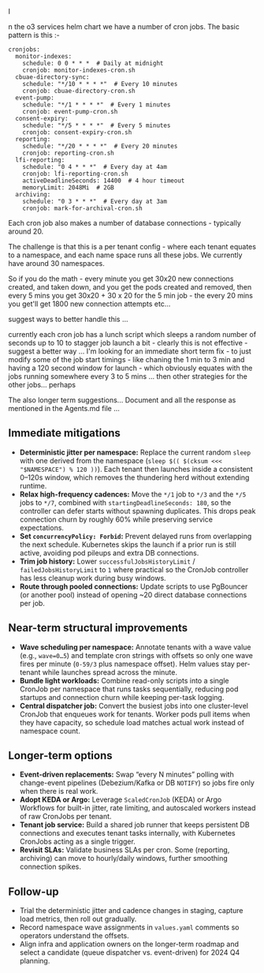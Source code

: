 I



n the o3 services helm chart we have a number of cron jobs.
The basic pattern is this :-

```
cronjobs:
  monitor-indexes:
    schedule: 0 0 * * *  # Daily at midnight
    cronjob: monitor-indexes-cron.sh
  cbuae-directory-sync:
    schedule: "*/10 * * * *"  # Every 10 minutes
    cronjob: cbuae-directory-cron.sh
  event-pump:
    schedule: "*/1 * * * *"  # Every 1 minutes
    cronjob: event-pump-cron.sh
  consent-expiry:
    schedule: "*/5 * * * *"  # Every 5 minutes
    cronjob: consent-expiry-cron.sh
  reporting:
    schedule: "*/20 * * * *"  # Every 20 minutes
    cronjob: reporting-cron.sh
  lfi-reporting:
    schedule: "0 4 * * *"  # Every day at 4am
    cronjob: lfi-reporting-cron.sh
    activeDeadlineSeconds: 14400  # 4 hour timeout
    memoryLimit: 2048Mi  # 2GB
  archiving:
    schedule: "0 3 * * *"  # Every day at 3am
    cronjob: mark-for-archival-cron.sh
```

Each cron job also makes a number of database connections - typically around 20.

The challenge is that this is a  per tenant config - where each tenant equates to a namespace, and each name space runs all these jobs. We currently have around 30 namespaces.

So if you do the math - every  minute you get 30x20 new connections created, and taken down, and you get the pods created and removed, then every 5 mins you get 30x20 + 30 x 20 for the 5 min job - the every 20 mins you get'll get 1800 new connection attempts etc...

suggest ways to better handle this ...

currently  each cron job has a lunch script which sleeps a random number of seconds up to 10 to stagger job launch a bit - clearly this is not effective - suggest a better way
...
I'm looking for an immediate  short term fix - to just modify some of the job start timings - like chaning the 1 min to 3 min and having a 120 second window for launch - which obviously equates with the jobs running somewhere every 3 to 5 mins ... then other strategies for the other jobs... perhaps

The also longer term suggestions... 
Document and all the response as mentioned in the Agents.md file ...

## Immediate mitigations

- **Deterministic jitter per namespace:** Replace the current random `sleep` with one derived from the namespace (`sleep $(( $(cksum <<< "$NAMESPACE") % 120 ))`). Each tenant then launches inside a consistent 0–120s window, which removes the thundering herd without extending runtime.
- **Relax high-frequency cadences:** Move the `*/1` job to `*/3` and the `*/5` jobs to `*/7`, combined with `startingDeadlineSeconds: 180`, so the controller can defer starts without spawning duplicates. This drops peak connection churn by roughly 60% while preserving service expectations.
- **Set `concurrencyPolicy: Forbid`:** Prevent delayed runs from overlapping the next schedule. Kubernetes skips the launch if a prior run is still active, avoiding pod pileups and extra DB connections.
- **Trim job history:** Lower `successfulJobsHistoryLimit` / `failedJobsHistoryLimit` to `1` where practical so the CronJob controller has less cleanup work during busy windows.
- **Route through pooled connections:** Update scripts to use PgBouncer (or another pool) instead of opening ~20 direct database connections per job.

## Near-term structural improvements

- **Wave scheduling per namespace:** Annotate tenants with a wave value (e.g., `wave=0…5`) and template cron strings with offsets so only one wave fires per minute (`0-59/3` plus namespace offset). Helm values stay per-tenant while launches spread across the minute.
- **Bundle light workloads:** Combine read-only scripts into a single CronJob per namespace that runs tasks sequentially, reducing pod startups and connection churn while keeping per-task logging.
- **Central dispatcher job:** Convert the busiest jobs into one cluster-level CronJob that enqueues work for tenants. Worker pods pull items when they have capacity, so schedule load matches actual work instead of namespace count.

## Longer-term options

- **Event-driven replacements:** Swap “every N minutes” polling with change-event pipelines (Debezium/Kafka or DB `NOTIFY`) so jobs fire only when there is real work.
- **Adopt KEDA or Argo:** Leverage `ScaledCronJob` (KEDA) or Argo Workflows for built-in jitter, rate limiting, and autoscaled workers instead of raw CronJobs per tenant.
- **Tenant job service:** Build a shared job runner that keeps persistent DB connections and executes tenant tasks internally, with Kubernetes CronJobs acting as a single trigger.
- **Revisit SLAs:** Validate business SLAs per cron. Some (reporting, archiving) can move to hourly/daily windows, further smoothing connection spikes.

## Follow-up

- Trial the deterministic jitter and cadence changes in staging, capture load metrics, then roll out gradually.
- Record namespace wave assignments in `values.yaml` comments so operators understand the offsets.
- Align infra and application owners on the longer-term roadmap and select a candidate (queue dispatcher vs. event-driven) for 2024 Q4 planning.
